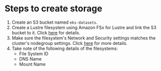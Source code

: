 # Steps to create storage

1. Create an S3 bucket named `eks-datasets`.
2. Create a Lustre filesystem using Amazon FSx for Lustre and link the S3 bucket to it. Click [here](https://docs.aws.amazon.com/fsx/latest/LustreGuide/getting-started.html) for details.
3. Make sure the filesystem's Network and Security settings matches the cluster's nodegroup settings. Click [here](https://www.kubeflow.org/docs/aws/storage/) for more details.
4. Take note of the following details of the filesystems:
    * File System ID
    * DNS Name
    * Mount Name